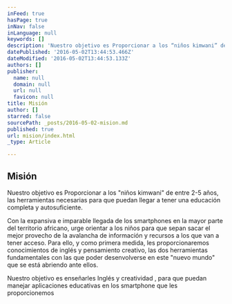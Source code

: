 ```yaml
---
inFeed: true
hasPage: true
inNav: false
inLanguage: null
keywords: []
description: 'Nuestro objetivo es Proporcionar a los “niños kimwani” de entre 2-5 años, las herramientas necesarias para que puedan llegar a tener una educación completa y autosuficiente.'
datePublished: '2016-05-02T13:44:53.466Z'
dateModified: '2016-05-02T13:44:53.133Z'
authors: []
publisher:
  name: null
  domain: null
  url: null
  favicon: null
title: Misión
author: []
starred: false
sourcePath: _posts/2016-05-02-mision.md
published: true
url: mision/index.html
_type: Article

---
```

## Misión

Nuestro objetivo es Proporcionar a los "niños kimwani" de entre 2-5 años, las herramientas necesarias para que puedan llegar a tener una educación completa y autosuficiente.

Con la expansiva e imparable llegada de los smartphones en la mayor parte del territorio africano, urge orientar a los niños para que sepan sacar el mejor provecho de la avalancha de información y recursos a los que van a tener acceso. Para ello, y como primera medida, les proporcionaremos conocimientos de inglés y pensamiento creativo, las dos herramientas fundamentales con las que poder desenvolverse en este "nuevo mundo" que se está abriendo ante ellos.

Nuestro objetivo es enseñarles Inglés y creatividad , para que puedan manejar aplicaciones educativas en los smartphone que les proporcionemos